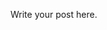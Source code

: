 <!--
.. title: RabbitMQ As A Windows Container
.. slug: rabbitmq-as-a-windows-container
.. date: 2018-05-03 12:56:11 UTC
.. tags: 
.. category: 
.. link: 
.. description: 
.. type: text
-->


Write your post here.

